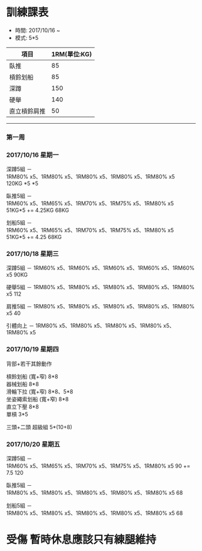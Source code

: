# 訓練課表
* 時間: 2017/10/16 ~
* 模式: 5*5

項目|1RM(單位:KG)
---|---
臥推|85
槓鈴划船|85
深蹲|150
硬舉|140
直立槓鈴肩推|50

---
### 第一周

### 2017/10/16 星期一

深蹲5組 －  
1RM80% x5、1RM80% x5、1RM80% x5、1RM80% x5、1RM80% x5  
120KG *5 *5

臥推5組 －  
1RM60% x5、1RM65% x5、1RM70% x5、1RM75% x5、1RM80% x5  
51KG*5 += 4.25KG  68KG

划船5組 －  
1RM60% x5、1RM65% x5、1RM70% x5、1RM75% x5、1RM80% x5  
51KG*5 += 4.25  68KG

### 2017/10/18 星期三

深蹲5組 －
1RM60% x5、1RM60% x5、1RM60% x5、1RM60% x5、1RM60% x5
90KG

硬舉5組 －
1RM80% x5、1RM80% x5、1RM80% x5、1RM80% x5、1RM80% x5
112

肩推5組 －
1RM80% x5、1RM80% x5、1RM80% x5、1RM80% x5、1RM80% x5
40

引體向上 －
1RM80% x5、1RM80% x5、1RM80% x5、1RM80% x5、1RM80% x5

### 2017/10/19 星期四

背部+若干其餘動作

槓鈴划船 (寬+窄) 8\*8  
器械划船 8\*8  
滑輪下拉 (寬+窄) 8\*8、5\*8  
坐姿繩索划船 (寬+窄) 8\*8  
直立下壓 8\*8  
單槓 3\*5  

三頭+二頭 超級組 5*(10+8)

### 2017/10/20 星期五

深蹲5組 －  
1RM60% x5、1RM65% x5、1RM70% x5、1RM75% x5、1RM80% x5
90 += 7.5  120

臥推5組 －  
1RM80% x5、1RM80% x5、1RM80% x5、1RM80% x5、1RM80% x5
68

划船5組 －  
1RM80% x5、1RM80% x5、1RM80% x5、1RM80% x5、1RM80% x5
68


# 受傷 暫時休息應該只有練腿維持